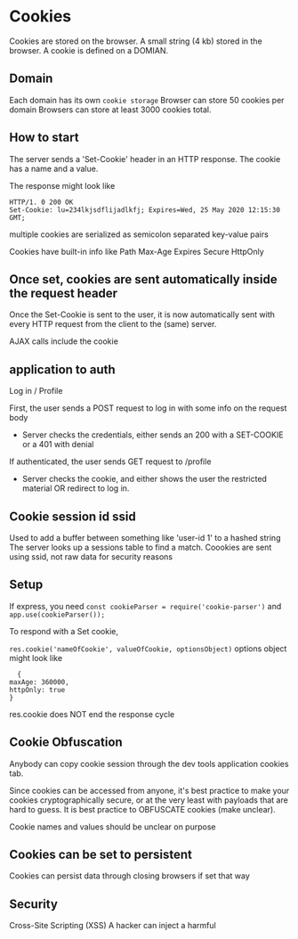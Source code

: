 # Cookies

Cookies are stored on the browser.
A small string (4 kb) stored in the browser.
A cookie is defined on a DOMIAN.

## Domain

Each domain has its own `cookie storage`
Browser can store 50 cookies per domain
Browsers can store at least 3000 cookies total.

## How to start

The server sends a 'Set-Cookie' header in an HTTP response. The cookie has a name and a value.

The response might look like

```
HTTP/1. 0 200 OK
Set-Cookie: lu=234lkjsdflijadlkfj; Expires=Wed, 25 May 2020 12:15:30 GMT;
```

multiple cookies are serialized as semicolon separated key-value pairs

Cookies have built-in info like
Path
Max-Age
Expires
Secure
HttpOnly

## Once set, cookies are sent automatically inside the request header

Once the Set-Cookie is sent to the user, it is now automatically sent with every HTTP request from the client to the (same) server.

AJAX calls include the cookie

## application to auth

Log in / Profile

First, the user sends a POST request to log in with some info on the request body

- Server checks the credentials, either sends an 200 with a SET-COOKIE or a 401 with denial

If authenticated, the user sends GET request to /profile

- Server checks the cookie, and either shows the user the restricted material OR redirect to log in.

## Cookie session id ssid

Used to add a buffer between something like 'user-id 1' to a hashed string
The server looks up a sessions table to find a match.
Coookies are sent using ssid, not raw data for security reasons

## Setup

If express, you need `const cookieParser = require('cookie-parser')`
and `app.use(cookieParser());`

To respond with a Set cookie,

`res.cookie('nameOfCookie', valueOfCookie, optionsObject)`
options object might look like

```
  {
maxAge: 360000,
httpOnly: true
}
```

res.cookie does NOT end the response cycle

## Cookie Obfuscation

Anybody can copy cookie session through the dev tools application cookies tab.

Since cookies can be accessed from anyone, it's best practice to make your cookies cryptographically secure, or at the very least with payloads that are hard to guess. It is best practice to OBFUSCATE cookies (make unclear).

Cookie names and values should be unclear on purpose

## Cookies can be set to persistent

Cookies can persist data through closing browsers if set that way

## Security

Cross-Site Scripting (XSS)
A hacker can inject a harmful <script/> tag and manipulate javascript.

You can easily access cookies by `document.cookie` if you DO NOT have httpOnly: true in the cookie setter.

ALWAYS add httpOnly: true in the initial Set Cookie in the server for data that JS does not need.

## localStorage

An alternative to cookies.
Arbitrary key-value store for the browser (a mini-database)
Can only use strings for both the key and value.
Each domain has its own storage
5 MB available as opposed to 4KB for cookies

methods:

localStorage.set(key, value);

Must be created, expired, and sent manually.
Local storage will last forever unless you remove it.

Can be used to hold state in a non-SPA that doesn't need to be sent to the server.

## Coookies vs localStorage

If you don't need the info inside the server or the database and it's only used in the front end, better to use localStorage.

If the server or the database needs the info, better to use cookies as the req.body will automatically send cookies back.

## Never store passwords as cleartext

Cleartext or plaintext means not encrypted (humanly readable)
Ciphertext is encrypted

ALWAYS store passwords as ciphertext.

Standard practice is to encrypt passwords stored in your database.

## Known hashing algorithms

MD-5
SHA-1
SHA-2
etc..

One can perform a dictionary attack utilizing a lookup table as follows:

1. Make a list of common dictionary words or common passwords
2. Make a lookup table thata precomputes hashes from all standard hashing algorithms
3. Go through the lookup table one-by-one, query the database for each hash.

IF a hacker figures out what the hashing algorithm was, he has access to the entire database.

## bcrypt

`npm i bcryptjs`

Bcrypt is a library that uses a one-way hashing algorithm with a salt.

typically bcrypt.genSalt is used, which takes in 2 args - a number of saltRounds and callback with an error and the salt. Take the async of that, then use the salt to use bcrypt.hash, which takes in 3 args - the cleartext password, salt, and callback

```
bcrypt.genSalt(saltRounds, (err, salt) => {
  bcrypt.hash(myPlaintextPassword, salt, (err, cipherText) => {
    // store cipherText in db
  })
})
```

Can be shortened to just bcrypt.hash with the plainText, saltRound, and a callback

```
bcrypt.hash('password', 10, (err, hash) => {
  // do stuff with hash if no err
})
```

## JWT

JSON Web Tokens - open standard that defines a compact and self-contained way for transmitting information between parties as a JSON object

Sending a JWT within a request allows us to verify that a user is looged in WITHOUT having to look at a cookie sessions table.

JWT's have 2 important parts. the PAYLOAD and the SIGNATURE

The payload is usually user information stored as JSON object

We can send a JWT as a cookie or as a token within the Authorization header.
BEST practice is to send within the Authorization header.

JWTs are used to send more sensitive information than cookies, but it still doesn't offer high security like bcrypt. Mostly used for quickly obtaining information about a looged-in user without going to the database
